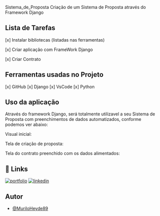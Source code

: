 Sistema_de_Proposta 
Criação de um Sistema de Proposta através do Framework Django




## Lista de Tarefas

[x] Instalar bibliotecas (listadas nas ferramentas)

[x] Criar aplicação com FrameWork Django

[x] Criar Contrato


## Ferramentas usadas no Projeto

[x] GitHub
[x] Django
[x] VsCode
[x] Python


## Uso da aplicação

Através do framework Django, será totalmente utilizavel a seu Sistema de Proposta com preenchimentos de dados automatizados, conforme  podemos ver abaixo:

Visual inicial:


Tela de criação de proposta:


Tela do contrato preenchido com os dados alimentados:



## 🔗 Links
[![portfolio](https://img.shields.io/badge/my_portfolio-000?style=for-the-badge&logo=ko-fi&logoColor=white)](https://github.com/MuriloHeyde89/)
[![linkedin](https://img.shields.io/badge/linkedin-0A66C2?style=for-the-badge&logo=linkedin&logoColor=white)](https://www.linkedin.com/in/murilo-heyde/)


## Autor

- [@MuriloHeyde89](https://github.com/MuriloHeyde89)